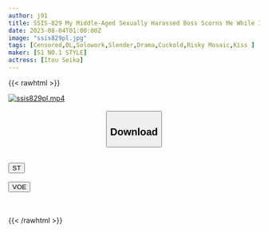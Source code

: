 ```yaml
---
author: j91
title: SSIS-829 My Middle-Aged Sexually Harassed Boss Scorns Me While I'm On A Business Trip And Unexpectedly In A Shared Room...I Was Unconsciously Feeling Unfaithful Sexual Intercourse That Continued Until Morning Seika Ito
date: 2023-08-04T01:00:00Z
image: "ssis829pl.jpg"
tags: [Censored,OL,Solowork,Slender,Drama,Cuckold,Risky Mosaic,Kiss ]
maker: [S1 NO.1 STYLE]
actress: [Itou Seika]
---
```



{{< rawhtml >}}

<div class="video" data-videoid="wxVxw0Gvz6TJ0x1">
    <a href="javascript:;">
        <img src="https://my.j91.asia/posts/ssis829pl/ssis829pl.jpg" width="WIDTH" height="HEIGHT" alt="ssis829pl.mp4" loading="lazy">
    </a>
</div>

<script type="text/javascript" src="https://j91.asia/asset/on-demand-st.js"></script>

<br>
  <link rel="stylesheet" href="https://j91.asia/asset/bs5.css">
  
  <center>
  <button class="btn btn-primary" type="button" data-bs-toggle="collapse" data-bs-target=".multi-collapse" aria-expanded="false" aria-controls="multiCollapseExample1 multiCollapseExample2"><h2>Download</h2></button></center>
</p>
<div class="row">
  <div class="col">
    <div class="collapse multi-collapse" id="multiCollapseExample1">
      <div class="card card-body">
	      	      <br>
<div class="buttons">  
<a href="https://streamtape.to/v/wxVxw0Gvz6TJ0x1"><button class="btn-hover color-3"><i class="fa fa-download"></i> ST</button></a></div>
    </div>
  </div>
</div>
  <div class="col">
    <div class="collapse multi-collapse" id="multiCollapseExample2">
      <div class="card card-body">
	      <br>
<div class="buttons">
    <a href="https://voe.sx/soly0b5isuzj"><button class="btn-hover color-9"><i class="fa fa-download"></i> VOE</button></a></div>
<br><br>
      </div>
    </div>
  </div>
</div>

{{< /rawhtml >}}